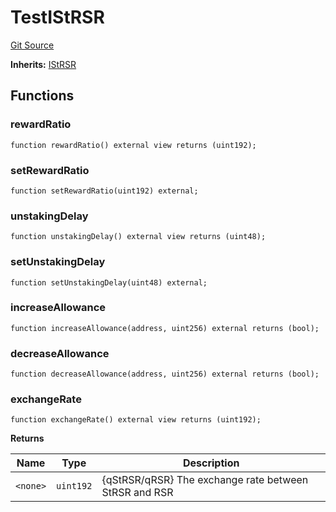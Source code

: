 # TestIStRSR
[Git Source](https://github.com/larrythecucumber321/protocol/blob/77d337b8595ba96d069ded321419b36a61984170/contracts/interfaces/IStRSR.sol)

**Inherits:**
[IStRSR](/tools/docgen/src/contracts/interfaces/IStRSR.sol/interface.IStRSR.md)


## Functions
### rewardRatio


```solidity
function rewardRatio() external view returns (uint192);
```

### setRewardRatio


```solidity
function setRewardRatio(uint192) external;
```

### unstakingDelay


```solidity
function unstakingDelay() external view returns (uint48);
```

### setUnstakingDelay


```solidity
function setUnstakingDelay(uint48) external;
```

### increaseAllowance


```solidity
function increaseAllowance(address, uint256) external returns (bool);
```

### decreaseAllowance


```solidity
function decreaseAllowance(address, uint256) external returns (bool);
```

### exchangeRate


```solidity
function exchangeRate() external view returns (uint192);
```
**Returns**

|Name|Type|Description|
|----|----|-----------|
|`<none>`|`uint192`|{qStRSR/qRSR} The exchange rate between StRSR and RSR|


